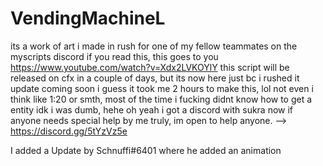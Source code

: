 # VendingMachineL
its a work of art i made in rush for one of my fellow teammates on the myscripts discord if you read this, this goes to you https://www.youtube.com/watch?v=Xdx2LVKOYlY 
this script will be released on cfx in a couple of days, but its now here just bc i rushed it update coming soon i guess  it took me 2 hours to make this, lol 
not even i think like 1:20 or smth, most of the time i fucking didnt know how to get a entity idk i was dumb, hehe
oh yeah i got a discord with sukra now if anyone needs special help by me truly, im open to help anyone. --> https://discord.gg/5tYzVz5e

I added a Update by Schnuffi#6401 where he added an animation 
